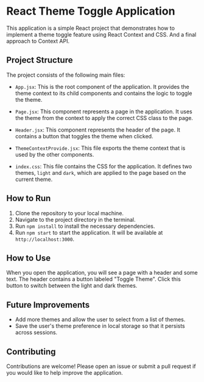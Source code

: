 # React Theme Toggle Application

This application is a simple React project that demonstrates how to implement a theme toggle feature using React Context and CSS. And a final approach to Context API.

## Project Structure

The project consists of the following main files:

- `App.jsx`: This is the root component of the application. It provides the theme context to its child components and contains the logic to toggle the theme.

- `Page.jsx`: This component represents a page in the application. It uses the theme from the context to apply the correct CSS class to the page.

- `Header.jsx`: This component represents the header of the page. It contains a button that toggles the theme when clicked.

- `ThemeContextProvide.jsx`: This file exports the theme context that is used by the other components.

- `index.css`: This file contains the CSS for the application. It defines two themes, `light` and `dark`, which are applied to the page based on the current theme.

## How to Run

1. Clone the repository to your local machine.
2. Navigate to the project directory in the terminal.
3. Run `npm install` to install the necessary dependencies.
4. Run `npm start` to start the application. It will be available at `http://localhost:3000`.

## How to Use

When you open the application, you will see a page with a header and some text. The header contains a button labeled "Toggle Theme". Click this button to switch between the light and dark themes.

## Future Improvements

- Add more themes and allow the user to select from a list of themes.
- Save the user's theme preference in local storage so that it persists across sessions.

## Contributing

Contributions are welcome! Please open an issue or submit a pull request if you would like to help improve the application.
